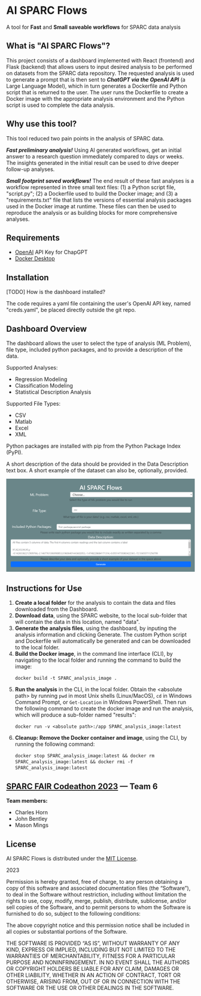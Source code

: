 # AI SPARC Flows
A tool for **Fast** and **Small saveable workflows** for SPARC data analysis

## What is "AI SPARC Flows"?
This project consists of a dashboard implemented with React (frontend) and Flask (backend) that allows users to input desired analysis to be performed on datasets from the SPARC data repository. The requested analysis is used to generate a prompt that is then sent to ***ChatGPT via the OpenAI API*** (a Large Language Model), which in turn generates a Dockerfile and Python script that is returned to the user. The user runs the Dockerfile to create a Docker image with the appropriate analysis environment and the Python script is used to complete the data analysis.

## Why use this tool? 
This tool reduced two pain points in the analysis of SPARC data.

***Fast preliminary analysis!*** Using AI generated workflows, get an initial answer to a research question immediately compared to days or weeks. The insights generated in the initial result can be used to drive deeper follow-up analyses.

***Small footprint saved workflows!*** The end result of these fast analyses is a workflow represented in three small text files: (1) a Python script file, "script.py"; (2) a Dockerfile used to build the Docker image; and (3) a "requirements.txt" file that lists the versions of essential analysis packages used in the Docker image at runtime. These files can then be used to reproduce the analysis or as building blocks for more comprehensive analyses.

## Requirements
* [OpenAI](https://openai.com/) API Key for ChapGPT
* [Docker Desktop](https://www.docker.com/products/docker-desktop/)

## Installation
[TODO] How is the dashboard installed?

The code requires a yaml file containing the user's OpenAI API key, named "creds.yaml", be placed directly outside the git repo.

## Dashboard Overview
The dashboard allows the user to select the type of analysis (ML Problem), file type, included python packages, and to provide a description of the data.

Supported Analyses:
* Regression Modeling
* Classification Modeling
* Statistical Description Analysis

Supported File Types:
* CSV
* Matlab
* Excel
* XML

Python packages are installed with pip from the Python Package Index (PyPI).

A short description of the data should be provided in the Data Description text box. A short example of the dataset can also be, optionally, provided.

![Dashboard Screenshot](dashboard_screenshot.png)

## Instructions for Use
1. **Create a local folder** for the analysis to contain the data and files downloaded from the Dashboard.
2. **Download data**, using the SPARC website, to the local sub-folder that will contain the data in this location, named "data".
3. **Generate the analysis files**, using the dashboard, by inputing the analysis information and clicking Generate. The custom Python script and Dockerfile will automatically be generated and can be downloaded to the local folder.
4. **Build the Docker image**, in the command line interface (CLI), by navigating to the local folder and running the command to build the image:
    ```
    docker build -t SPARC_analysis_image .
    ```
5. **Run the analysis** in the CLI, in the local folder. Obtain the \<absolute path\> by running `pwd` in most Unix shells (Linux/MacOS), `cd` in Windows Command Prompt, or `Get-Location` in Windows PowerShell. Then run the following command to create the docker image and run the analysis, which will produce a sub-folder named "results":
    ```
    docker run -v <absolute path>:/app SPARC_analysis_image:latest
    ```
6. **Cleanup: Remove the Docker container and image**, using the CLI, by running the following command:
    ```
    docker stop SPARC_analysis_image:latest && docker rm SPARC_analysis_image:latest && docker rmi -f SPARC_analysis_image:latest
    ```

## [SPARC FAIR Codeathon 2023](https://sparc.science/news-and-events/events/2023sparc-codeathon) — Team 6
**Team members:**
* Charles Horn
* John Bentley
* Mason Mings

## License
AI SPARC Flows is distributed under the [MIT License](https://opensource.org/license/mit/).

2023

Permission is hereby granted, free of charge, to any person obtaining a copy of this software and associated documentation files (the “Software”), to deal in the Software without restriction, including without limitation the rights to use, copy, modify, merge, publish, distribute, sublicense, and/or sell copies of the Software, and to permit persons to whom the Software is furnished to do so, subject to the following conditions:

The above copyright notice and this permission notice shall be included in all copies or substantial portions of the Software.

THE SOFTWARE IS PROVIDED “AS IS”, WITHOUT WARRANTY OF ANY KIND, EXPRESS OR IMPLIED, INCLUDING BUT NOT LIMITED TO THE WARRANTIES OF MERCHANTABILITY, FITNESS FOR A PARTICULAR PURPOSE AND NONINFRINGEMENT. IN NO EVENT SHALL THE AUTHORS OR COPYRIGHT HOLDERS BE LIABLE FOR ANY CLAIM, DAMAGES OR OTHER LIABILITY, WHETHER IN AN ACTION OF CONTRACT, TORT OR OTHERWISE, ARISING FROM, OUT OF OR IN CONNECTION WITH THE SOFTWARE OR THE USE OR OTHER DEALINGS IN THE SOFTWARE.
